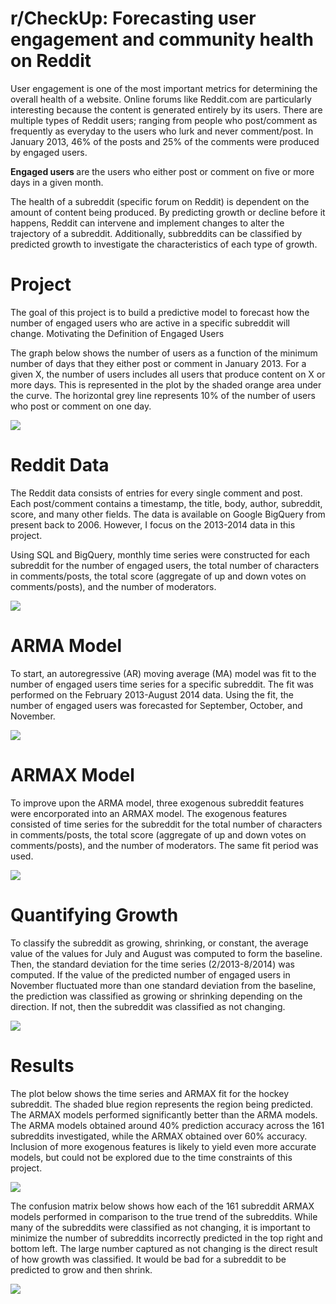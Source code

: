 # r/CheckUp: Forecasting user engagement and community health on Reddit

User engagement is one of the most important metrics for determining the overall health of a website. Online forums like Reddit.com are particularly interesting because the content is generated entirely by its users. There are multiple types of Reddit users; ranging from people who post/comment as frequently as everyday to the users who lurk and never comment/post. In January 2013, 46% of the posts and 25% of the comments were produced by engaged users.

<b> Engaged users </b> are the users who either post or comment on five or more days in a given month.

The health of a subreddit (specific forum on Reddit) is dependent on the amount of content being produced. By predicting growth or decline before it happens, Reddit can intervene and implement changes to alter the trajectory of a subreddit. Additionally, subbreddits can be classified by predicted growth to investigate the characteristics of each type of growth.

# Project

The goal of this project is to build a predictive model to forecast how the number of engaged users who are active in a specific subreddit will change.
Motivating the Definition of Engaged Users

The graph below shows the number of users as a function of the minimum number of days that they either post or comment in January 2013. For a given X, the number of users includes all users that produce content on X or more days. This is represented in the plot by the shaded orange area under the curve. The horizontal grey line represents 10% of the number of users who post or comment on one day.

![](https://github.com/tharrington923/rCheckUp/blob/master/website/rcheckup/static/images/engaged_users.png)

# Reddit Data

The Reddit data consists of entries for every single comment and post. Each post/comment contains a timestamp, the title, body, author, subreddit, score, and many other fields. The data is available on Google BigQuery from present back to 2006. However, I focus on the 2013-2014 data in this project.

Using SQL and BigQuery, monthly time series were constructed for each subreddit for the number of engaged users, the total number of characters in comments/posts, the total score (aggregate of up and down votes on comments/posts), and the number of moderators.

![](https://github.com/tharrington923/rCheckUp/blob/master/website/rcheckup/static/images/data.png)

# ARMA Model

To start, an autoregressive (AR) moving average (MA) model was fit to the number of engaged users time series for a specific subreddit. The fit was performed on the February 2013-August 2014 data. Using the fit, the number of engaged users was forecasted for September, October, and November.

![](https://github.com/tharrington923/rCheckUp/blob/master/website/rcheckup/static/images/arma.png)

# ARMAX Model

To improve upon the ARMA model, three exogenous subreddit features were encorporated into an ARMAX model. The exogenous features consisted of time series for the subreddit for the total number of characters in comments/posts, the total score (aggregate of up and down votes on comments/posts), and the number of moderators. The same fit period was used.

![](https://github.com/tharrington923/rCheckUp/blob/master/website/rcheckup/static/images/armax.png)

# Quantifying Growth

To classify the subreddit as growing, shrinking, or constant, the average value of the values for July and August was computed to form the baseline. Then, the standard deviation for the time series (2/2013-8/2014) was computed. If the value of the predicted number of engaged users in November fluctuated more than one standard deviation from the baseline, the prediction was classified as growing or shrinking depending on the direction. If not, then the subreddit was classified as not changing.

![](https://github.com/tharrington923/rCheckUp/blob/master/website/rcheckup/static/images/quantify_growth.png)

# Results

The plot below shows the time series and ARMAX fit for the hockey subreddit. The shaded blue region represents the region being predicted. The ARMAX models performed significantly better than the ARMA models. The ARMA models obtained around 40% prediction accuracy across the 161 subreddits investigated, while the ARMAX obtained over 60% accuracy. Inclusion of more exogenous features is likely to yield even more accurate models, but could not be explored due to the time constraints of this project.

![](https://github.com/tharrington923/rCheckUp/blob/master/website/rcheckup/static/images/results.png)

The confusion matrix below shows how each of the 161 subreddit ARMAX models performed in comparison to the true trend of the subreddits. While many of the subreddits were classified as not changing, it is important to minimize the number of subreddits incorrectly predicted in the top right and bottom left. The large number captured as not changing is the direct result of how growth was classified. It would be bad for a subreddit to be predicted to grow and then shrink.

![](https://github.com/tharrington923/rCheckUp/blob/master/website/rcheckup/static/images/cmatrix.png)
